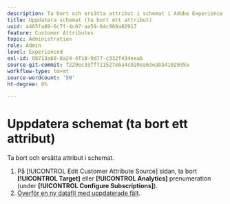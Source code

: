 ```yaml
---
description: Ta bort och ersätta attribut i schemat i Adobe Experience Cloud.
title: Uppdatera schemat (ta bort ett attribut)
uuid: a465fa89-6c7f-4c07-aa59-84c968a82917
feature: Customer Attributes
topic: Administration
role: Admin
level: Experienced
exl-id: 08713a68-8a24-4f18-9d77-c332f434eea6
source-git-commit: f229ec33ff721527e6a4c920ea63eabb4102935a
workflow-type: tm+mt
source-wordcount: '50'
ht-degree: 0%

---
```


# Uppdatera schemat (ta bort ett attribut)

Ta bort och ersätta attribut i schemat.

1. På [!UICONTROL Edit Customer Attribute Source] sidan, ta bort **[!UICONTROL Target]** eller **[!UICONTROL Analytics]** prenumeration (under **[!UICONTROL Configure Subscriptions]**).
1. [Överför en ny datafil med uppdaterade fält](t-crs-usecase.md#task_BCC327B2A0EF4A1BBB2934013AB92B78).
